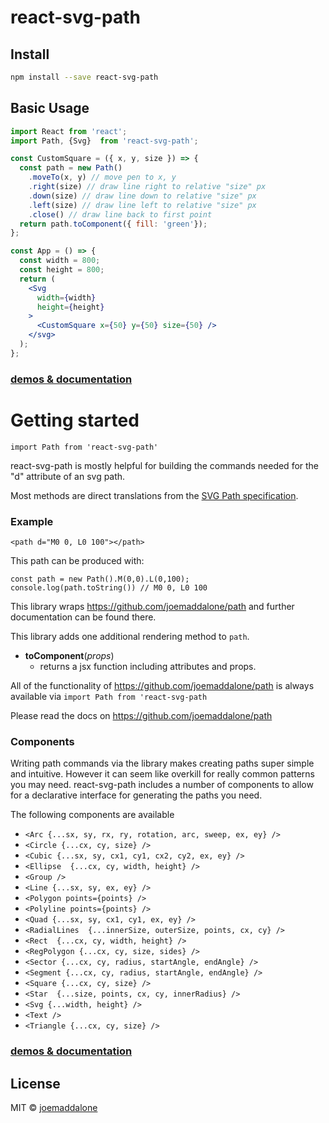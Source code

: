 # react-svg-path

## Install

```bash
npm install --save react-svg-path
```

## Basic Usage

```jsx
import React from 'react';
import Path, {Svg}  from 'react-svg-path';

const CustomSquare = ({ x, y, size }) => {
  const path = new Path()
    .moveTo(x, y) // move pen to x, y
    .right(size) // draw line right to relative "size" px
    .down(size) // draw line down to relative "size" px
    .left(size) // draw line left to relative "size" px
    .close() // draw line back to first point
  return path.toComponent({ fill: 'green'});
};

const App = () => {
  const width = 800;
  const height = 800;
  return (
    <Svg
      width={width}
      height={height}
    >
      <CustomSquare x={50} y={50} size={50} />
    </svg>
  );
};
```

### [demos & documentation](https://joemaddalone.github.io/react-svg-path/)

# Getting started

```
import Path from 'react-svg-path'
```

react-svg-path is mostly helpful for building the commands needed for the "d" attribute of an svg path.

Most methods are direct translations from the [SVG Path specification](https://developer.mozilla.org/en-US/docs/Web/SVG/Tutorial/Paths).

### Example

`<path d="M0 0, L0 100"></path>`

This path can be produced with:

```
const path = new Path().M(0,0).L(0,100);
console.log(path.toString()) // M0 0, L0 100
```

This library wraps https://github.com/joemaddalone/path and further documentation can be found there.

This library adds one additional rendering method to `path`.

- **toComponent**(_props_)
  - returns a jsx function including attributes and props.

All of the functionality of https://github.com/joemaddalone/path is always available via `import Path from 'react-svg-path`

Please read the docs on https://github.com/joemaddalone/path

### Components

Writing path commands via the library makes creating paths super simple and intuitive.  However it can seem like overkill for really common patterns you may need.  react-svg-path includes a number of components to allow for a declarative interface for generating the paths you need.

The following components are available

* `<Arc {...sx, sy, rx, ry, rotation, arc, sweep, ex, ey} />`
* `<Circle {...cx, cy, size} />`
* `<Cubic {...sx, sy, cx1, cy1, cx2, cy2, ex, ey} />`
* `<Ellipse  {...cx, cy, width, height} />`
* `<Group />`
* `<Line {...sx, sy, ex, ey} />`
* `<Polygon points={points} />`
* `<Polyline points={points} />`
* `<Quad {...sx, sy, cx1, cy1, ex, ey} />`
* `<RadialLines  {...innerSize, outerSize, points, cx, cy} />`
* `<Rect  {...cx, cy, width, height} />`
* `<RegPolygon {...cx, cy, size, sides} />`
* `<Sector {...cx, cy, radius, startAngle, endAngle} />`
* `<Segment {...cx, cy, radius, startAngle, endAngle} />`
* `<Square {...cx, cy, size} />`
* `<Star  {...size, points, cx, cy, innerRadius} />`
* `<Svg {...width, height} />`
* `<Text />`
* `<Triangle {...cx, cy, size} />`




### [demos & documentation](https://joemaddalone.github.io/react-svg-path/)

## License

MIT © [joemaddalone](https://github.com/joemaddalone)
